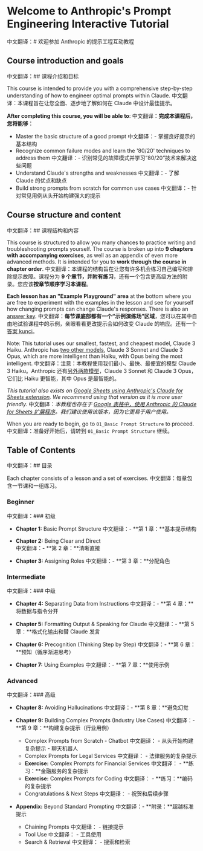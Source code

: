 # Welcome to Anthropic's Prompt Engineering Interactive Tutorial
中文翻译：# 欢迎参加 Anthropic 的提示工程互动教程

## Course introduction and goals
中文翻译：## 课程介绍和目标

This course is intended to provide you with a comprehensive step-by-step understanding of how to engineer optimal prompts within Claude.
中文翻译：本课程旨在让您全面、逐步地了解如何在 Claude 中设计最佳提示。

**After completing this course, you will be able to**:
中文翻译：**完成本课程后，您将能够**：
- Master the basic structure of a good prompt 
中文翻译：- 掌握良好提示的基本结构
- Recognize common failure modes and learn the '80/20' techniques to address them
中文翻译：- 识别常见的故障模式并学习“80/20”技术来解决这些问题
- Understand Claude's strengths and weaknesses
中文翻译：- 了解 Claude 的优点和缺点
- Build strong prompts from scratch for common use cases
中文翻译：- 针对常见用例从头开始构建强大的提示

## Course structure and content
中文翻译：## 课程结构和内容

This course is structured to allow you many chances to practice writing and troubleshooting prompts yourself. The course is broken up into **9 chapters with accompanying exercises**, as well as an appendix of even more advanced methods. It is intended for you to **work through the course in chapter order**. 
中文翻译：本课程的结构旨在让您有许多机会练习自己编写和排除提示故障。课程分为 **9 个章节，并附有练习**，还有一个包含更高级方法的附录。您应该**按章节顺序学习本课程**。

**Each lesson has an "Example Playground" area** at the bottom where you are free to experiment with the examples in the lesson and see for yourself how changing prompts can change Claude's responses. There is also an [answer key](https://docs.google.com/spreadsheets/d/1jIxjzUWG-6xBVIa2ay6yDpLyeuOh_hR_ZB75a47KX_E/edit?usp=sharing).
中文翻译：**每节课底部都有一个“示例演练场”区域**，您可以在其中自由地试验课程中的示例，亲眼看看更改提示会如何改变 Claude 的响应。还有一个[答案 kunci](https://docs.google.com/spreadsheets/d/1jIxjzUWG-6xBVIa2ay6yDpLyeuOh_hR_ZB75a47KX_E/edit?usp=sharing)。

Note: This tutorial uses our smallest, fastest, and cheapest model, Claude 3 Haiku. Anthropic has [two other models](https://docs.anthropic.com/claude/docs/models-overview), Claude 3 Sonnet and Claude 3 Opus, which are more intelligent than Haiku, with Opus being the most intelligent.
中文翻译：注意：本教程使用我们最小、最快、最便宜的模型 Claude 3 Haiku。Anthropic 还有[另外两款模型](https://docs.anthropic.com/claude/docs/models-overview)，Claude 3 Sonnet 和 Claude 3 Opus，它们比 Haiku 更智能，其中 Opus 是最智能的。

*This tutorial also exists on [Google Sheets using Anthropic's Claude for Sheets extension](https://docs.google.com/spreadsheets/d/19jzLgRruG9kjUQNKtCg1ZjdD6l6weA6qRXG5zLIAhC8/edit?usp=sharing). We recommend using that version as it is more user friendly.*
中文翻译：*本教程也存在于 [Google 表格中，使用 Anthropic 的 Claude for Sheets 扩展程序](https://docs.google.com/spreadsheets/d/19jzLgRruG9kjUQNKtCg1ZjdD6l6weA6qRXG5zLIAhC8/edit?usp=sharing)。我们建议使用该版本，因为它更易于用户使用。*

When you are ready to begin, go to `01_Basic Prompt Structure` to proceed.
中文翻译：准备好开始后，请转到 `01_Basic Prompt Structure` 继续。

## Table of Contents
中文翻译：## 目录

Each chapter consists of a lesson and a set of exercises.
中文翻译：每章包含一节课和一组练习。

### Beginner
中文翻译：### 初级
- **Chapter 1:** Basic Prompt Structure
中文翻译：- **第 1 章：**基本提示结构

- **Chapter 2:** Being Clear and Direct  
中文翻译：- **第 2 章：**清晰直接

- **Chapter 3:** Assigning Roles
中文翻译：- **第 3 章：**分配角色

### Intermediate 
中文翻译：### 中级
- **Chapter 4:** Separating Data from Instructions
中文翻译：- **第 4 章：**将数据与指令分开

- **Chapter 5:** Formatting Output & Speaking for Claude
中文翻译：- **第 5 章：**格式化输出和替 Claude 发言

- **Chapter 6:** Precognition (Thinking Step by Step)
中文翻译：- **第 6 章：**预知（循序渐进思考）

- **Chapter 7:** Using Examples
中文翻译：- **第 7 章：**使用示例

### Advanced
中文翻译：### 高级
- **Chapter 8:** Avoiding Hallucinations
中文翻译：- **第 8 章：**避免幻觉

- **Chapter 9:** Building Complex Prompts (Industry Use Cases)
中文翻译：- **第 9 章：**构建复杂提示（行业用例）
  - Complex Prompts from Scratch - Chatbot
中文翻译：  - 从头开始构建复杂提示 - 聊天机器人
  - Complex Prompts for Legal Services
中文翻译：  - 法律服务的复杂提示
  - **Exercise:** Complex Prompts for Financial Services
中文翻译：  - **练习：**金融服务的复杂提示
  - **Exercise:** Complex Prompts for Coding
中文翻译：  - **练习：**编码的复杂提示
  - Congratulations & Next Steps
中文翻译：  - 祝贺和后续步骤

- **Appendix:** Beyond Standard Prompting
中文翻译：- **附录：**超越标准提示
  - Chaining Prompts
中文翻译：  - 链接提示
  - Tool Use
中文翻译：  - 工具使用
  - Search & Retrieval
中文翻译：  - 搜索和检索